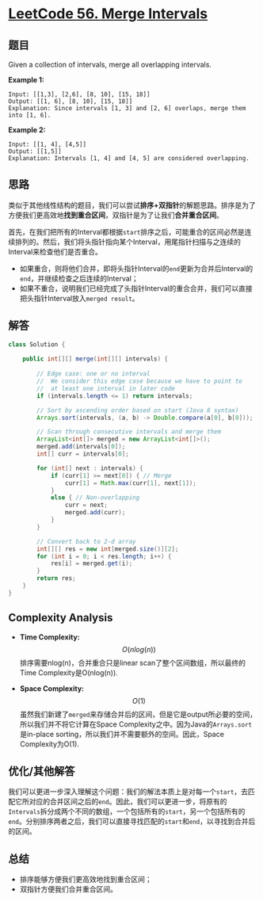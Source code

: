 # [LeetCode 56. Merge Intervals](https://leetcode.com/problems/merge-intervals/)

## 题目

Given a collection of intervals, merge all overlapping intervals.

**Example 1:**
```
Input: [[1,3], [2,6], [8, 10], [15, 18]]
Output: [[1, 6], [8, 10], [15, 18]]
Explanation: Since intervals [1, 3] and [2, 6] overlaps, merge them into [1, 6].
```

**Example 2:**
```
Input: [[1, 4], [4,5]]
Output: [[1,5]]
Explanation: Intervals [1, 4] and [4, 5] are considered overlapping.
```

## 思路

类似于其他线性结构的题目，我们可以尝试**排序+双指针**的解题思路。排序是为了方便我们更高效地**找到重合区间**，双指针是为了让我们**合并重合区间**。

首先，在我们把所有的Interval都根据`start`排序之后，可能重合的区间必然是连续排列的。然后，我们将头指针指向某个Interval，用尾指针扫描与之连续的Interval来检查他们是否重合。
- 如果重合，则将他们合并，即将头指针Interval的`end`更新为合并后Interval的`end`，并继续检查之后连续的Interval；
- 如果不重合，说明我们已经完成了头指针Interval的重合合并，我们可以直接把头指针Interval放入`merged result`。

## 解答
``` java
class Solution {
   
    public int[][] merge(int[][] intervals) {
        
        // Edge case: one or no interval
        //  We consider this edge case because we have to point to 
        //  at least one interval in later code
        if (intervals.length <= 1) return intervals;

        // Sort by ascending order based on start (Java 8 syntax)
        Arrays.sort(intervals, (a, b) -> Double.compare(a[0], b[0]));

        // Scan through consecutive intervals and merge them
        ArrayList<int[]> merged = new ArrayList<int[]>();
        merged.add(intervals[0]);
        int[] curr = intervals[0];

        for (int[] next : intervals) {
            if (curr[1] >= next[0]) { // Merge
                curr[1] = Math.max(curr[1], next[1]);
            }
            else { // Non-overlapping
                curr = next;
                merged.add(curr);
            }
        }

        // Convert back to 2-d array
        int[][] res = new int[merged.size()][2];
        for (int i = 0; i < res.length; i++) {
            res[i] = merged.get(i);
        }
        return res;
    }
}
```

## Complexity Analysis
- **Time Complexity:** 
  $$ 
  O(nlog(n)) 
  $$
  排序需要nlog(n)，合并重合只是linear scan了整个区间数组，所以最终的Time Complexity是O(nlog(n)).

- **Space Complexity:**
  $$
  O(1)
  $$
  虽然我们新建了`merged`来存储合并后的区间，但是它是output所必要的空间，所以我们并不将它计算在Space Complexity之中。因为Java的`Arrays.sort`是in-place sorting，所以我们并不需要额外的空间。因此，Space Complexity为O(1).

## 优化/其他解答

我们可以更进一步深入理解这个问题：我们的解法本质上是对每一个`start`，去匹配它所对应的合并区间之后的`end`。因此，我们可以更进一步，将原有的`Intervals`拆分成两个不同的数组，一个包括所有的`start`，另一个包括所有的`end`。分别排序两者之后，我们可以直接寻找匹配的`start`和`end`，以寻找到合并后的区间。

## 总结
- 排序能够方便我们更高效地找到重合区间；
- 双指针方便我们合并重合区间。